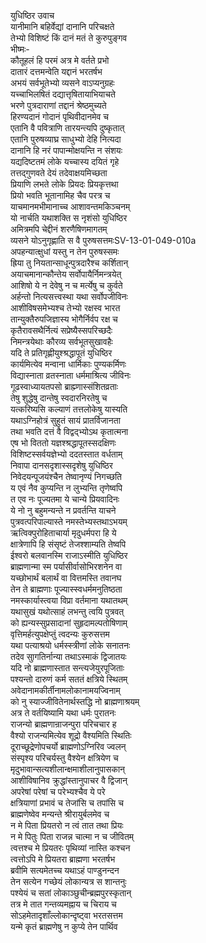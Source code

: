 युधिष्ठिर उवाच  
यानीमानि बहिर्वेद्यां दानानि परिचक्षते  
तेभ्यो विशिष्टं किं दानं मतं ते कुरुपुङ्गव  
भीष्मः-  
कौतूहलं हि परमं अत्र मे वर्तते प्रभो  
दातारं दत्तमन्वेति यद्दानं भरतर्षभ  
अभयं सर्वभूतेभ्यो व्यसने वाऽप्यनुग्रहः  
यच्चाभिलषितं दद्यात्तृषितायाभियाचते  
भरणे पुत्रदाराणां तद्दानं श्रेष्ठमुच्यते  
हिरण्यदानं गोदानं पृथिवीदानमेव च  
एतानि वै पवित्राणि तारयन्त्यपि दुष्कृतात्  
एतानि पुरुषव्याघ्र साधुभ्यो देहि नित्यदा  
दानानि हि नरं पापान्मोक्षयन्ति न संशयः  
यद्यदिष्टतमं लोके यच्चास्य दयितं गृहे  
तत्तद्गुणवते देयं तदेवाक्षयमिच्छता  
प्रियाणि लभते लोके प्रियदः प्रियकृत्तथा  
प्रियो भवति भूतानामिह चैव परत्र च  
याचमानमभीमानाच्च आशावन्तमकिञ्चनम्  
यो नार्चति यथाशक्ति स नृशंसो युधिष्ठिर  
अमित्रमपि चेद्दीनं शरणैषिणमागतम्  
व्यसने योऽनुगृह्णाति स वै पुरुषसत्तमःSV-13-01-049-010a  
अपहन्यात्क्षुधां यस्तु न तेन पुरुषस्समः  
ह्रिया तु नियतान्साधून्पुत्रदारैश्च कर्शितान्  
अयाचमानान्कौन्तेय सर्वोपायैर्निमन्त्रयेत्  
आशिषो ये न देवेषु न च मर्त्येषु च कुर्वते  
अर्हन्तो नित्यसत्त्वस्था यथा सर्वोपजीविनः  
आशीविषसमेभ्यश्च तेभ्यो रक्षस्व भारत  
तान्युक्तैरुपजिज्ञास्य भोगैर्निर्वप रक्ष च  
कृतैरावसथैर्नित्यं सप्रेष्यैस्सपरिच्छदैः  
निमन्त्रयेथाः कौरव्य सर्वभूतसुखावहैः  
यदि ते प्रतिगृह्णीयुश्श्रद्धापूतं युधिष्ठिर  
कार्यमित्येव मन्वाना धार्मिकाः पुण्यकर्मिणः  
विद्यास्नाता व्रतस्नाता धर्ममाश्रित्य जीविनः  
गूढस्वाध्यायतपसो ब्राह्म्णास्संशितव्रताः  
तेषु शुद्धेषु दान्तेषु स्वदारनिरतेषु च  
यत्करिष्यसि कल्याणं तत्तलोकेषु यास्यति  
यथाऽग्निहोत्रं सुहुतं सायं प्रातर्विजानता  
तथा भवति दत्तं वै विद्वद्भ्योऽथ कृतात्मना  
एष भो विततो यज्ञश्श्रद्धापूतस्सदक्षिणः  
विशिष्टस्सर्वयज्ञेभ्यो ददतस्तात वर्धताम्  
निवापा दानसदृशास्सदृशेषु युधिष्ठिर  
निवेदयन्पूजयंश्चैन तेष्वानृण्यं निगच्छति  
य एवं नैव कुप्यन्ति न लुभ्यन्ति तृणेष्वपि  
त एव नः पूज्यतमा ये चान्ये प्रियवादिनः  
ये नो नु बहुमन्यन्ते न प्रवर्तन्ति याचने  
पुत्रवत्परिपाल्यास्ते नमस्तेभ्यस्तथाऽभयम्  
ऋत्विक्पुरोहिताचार्या मृदुधर्मपरा हि ये  
क्षात्रेणापि हि संसृष्टं तेजश्शाम्यति तेष्वपि  
ईश्वरो बलवानस्मि राजाऽस्मीति युधिष्ठिर  
ब्राह्मणान्मा स्म पर्यासीर्वासोभिरशनेन वा  
यच्छोभार्थं बलार्थं वा वित्तमस्ति तवानघ  
तेन ते ब्राह्मणाः पूज्यास्स्वधर्ममनुतिष्ठता  
नमस्कार्यास्त्वया विप्रा वर्तमाना यथातथम्  
यथासुखं यथोत्साहं लभन्तु त्वयि पुत्रवत्  
को ह्यन्यस्सुप्रसादानां सुहृदामल्पतोषिणाम्  
वृत्तिमर्हत्युपक्षेप्तुं त्वदन्यः कुरुसत्तम  
यथा पत्याश्रयो धर्मस्स्त्रीणां लोके सनातनः  
तदेव साुगतिर्नान्या तथाऽस्माकं द्विजातयः  
यदि नो ब्राह्मणास्तात सन्त्यजेयुरपूजिताः  
पश्यन्तो दारुणं कर्म सततं क्षत्रिये स्थितम्  
अवेदानामकीर्तीनामलोकानामयज्विनाम्  
को नु स्याज्जीवितेनार्थस्तद्धि नो ब्राह्मणाश्रयम्  
अत्र ते वर्तयिष्यामि यथा धर्मः पुरातनः  
राजन्यो ब्राह्मणान्राजन्पुरा परिचचार ह  
वैश्यो राजन्यमित्येव शूद्रो वैश्यमिति स्थितिः  
दूराच्छूद्रेणोपचर्यो ब्राह्मणोऽग्निरिव ज्वलन्  
संस्पृश्य परिचर्यस्तु वैश्येन क्षत्रियेण च  
मृदुभावान्सत्यशीलान्क्षमाशीलानुपासकान्  
आशीविषानिव क्रुद्धांस्तानुपाचर वै द्विजान्  
अपरेषां परेषां च परेभ्यश्चैव ये परे  
क्षत्रियाणां प्रभावं च तेजांसि च तपांसि च  
ब्राह्मणेष्वेव मन्यन्ते श्रीरायुर्बलमेव च  
न मे पिता प्रियतरो न त्वं तात तथा प्रियः  
न मे पितुः पिता राजन्न चात्मा न च जीवितम्  
त्वत्तश्च मे प्रियतरः पृथिव्यां नास्ति कश्चन  
त्वत्तोऽपि मे प्रियतरा ब्राह्मणा भरतर्षभ  
ब्रवीमि सत्यमेतच्च यथाऽहं पाण्डुनन्दन  
तेन सत्येन गच्छेयं लोकान्यत्र स शान्तनुः  
पश्येयं च सतां लोकाञ्छुचीन्ब्रह्मपुरस्कृतान्  
तत्र मे तात गन्तव्यमह्नाय च चिराय च  
सोऽहमेतादृशाँल्लोकान्दृष्ट्वा भरतसत्तम  
यन्मे कृतं ब्राह्मणेषु न कुप्ये तेन पार्थिव  
